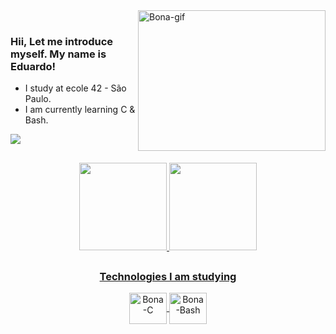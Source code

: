 <img align="right" alt="Bona-gif" height="225px" width="300px" src="https://cdn.discordapp.com/attachments/575471699798261760/899838743060561920/undefined_-_Imgur.gif">
<br>

### Hii, Let me introduce myself. My name is Eduardo!
 - I study at ecole 42 - São Paulo.
 - I am currently learning C & Bash.

 <a href="https://www.linkedin.com/in/eduardo-bonamico-viana-2b23b721b" target="_blank"><img src="https://img.shields.io/badge/-LinkedIn-%230077B5?style=for-the-badge&logo=linkedin&logoColor=white" target="_blank"></a> 
 


##

<div align="center">
  <a href="https://github.com/edubona8">
  <img height="140em" src="https://github-readme-stats.vercel.app/api?username=edubona8&show_icons=true&theme=dark&include_all_commits=true&count_private=true"/>
  <img height="140em" src="https://github-readme-stats.vercel.app/api/top-langs/?username=edubona8&layout=compact&langs_count=7&theme=dark"/>
    
##
 
 ### Technologies I am studying
<div display="block">
 <img align="center" alt="Bona-C" height="50" width="60" src="https://cdn.jsdelivr.net/gh/devicons/devicon/icons/c/c-original.svg">
 <img align="center" alt="Bona-Bash" height="50" width="60" src="https://cdn.jsdelivr.net/gh/devicons/devicon/icons/bash/bash-original.svg">
  
</div>
  
  ##
 
